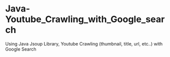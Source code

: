 # Java-Youtube_Crawling_with_Google_search
Using Java Jsoup Library, Youtube Crawling (thumbnail, title, url, etc..) with Google Search
